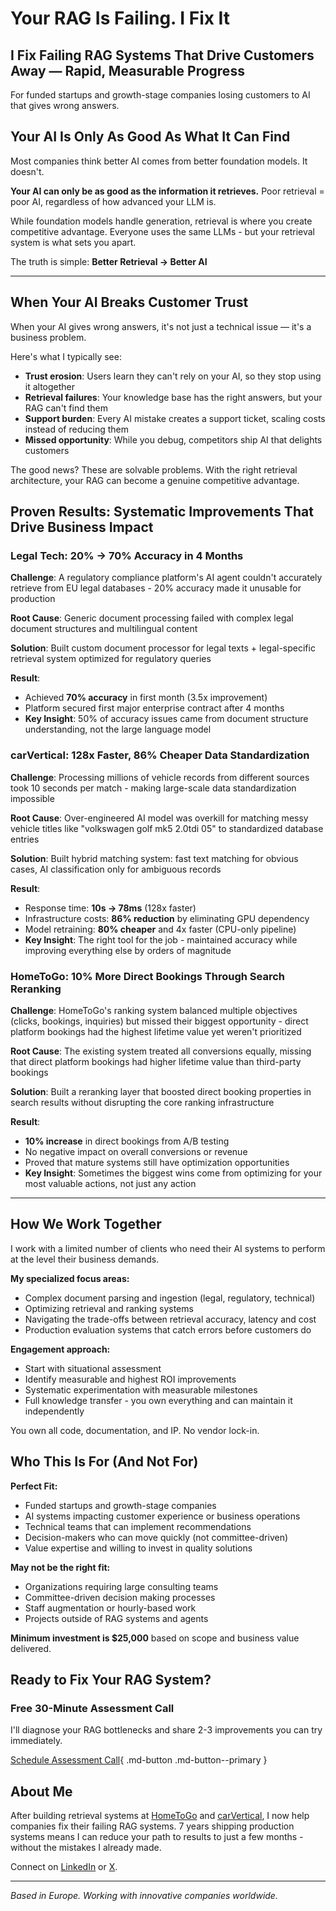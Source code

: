 # Your RAG Is Failing. I Fix It

## I Fix Failing RAG Systems That Drive Customers Away — Rapid, Measurable Progress

For funded startups and growth-stage companies losing customers to AI that gives wrong answers.

## Your AI Is Only As Good As What It Can Find

Most companies think better AI comes from better foundation models. It doesn't.

**Your AI can only be as good as the information it retrieves.** Poor retrieval = poor AI, regardless of how advanced your LLM is.

While foundation models handle generation, retrieval is where you create competitive advantage. Everyone uses the same LLMs - but your retrieval system is what sets you apart.

The truth is simple: **Better Retrieval → Better AI**

---

## When Your AI Breaks Customer Trust

When your AI gives wrong answers, it's not just a technical issue — it's a business problem.

Here's what I typically see:

- **Trust erosion**: Users learn they can't rely on your AI, so they stop using it altogether
- **Retrieval failures**: Your knowledge base has the right answers, but your RAG can't find them
- **Support burden**: Every AI mistake creates a support ticket, scaling costs instead of reducing them
- **Missed opportunity**: While you debug, competitors ship AI that delights customers

The good news? These are solvable problems. With the right retrieval architecture, your RAG can become a genuine competitive advantage.

## Proven Results: Systematic Improvements That Drive Business Impact

### Legal Tech: 20% → 70% Accuracy in 4 Months

**Challenge**: A regulatory compliance platform's AI agent couldn't accurately retrieve from EU legal databases - 20% accuracy made it unusable for production  

**Root Cause**: Generic document processing failed with complex legal document structures and multilingual content

**Solution**: Built custom document processor for legal texts + legal-specific retrieval system optimized for regulatory queries  

**Result**:

- Achieved **70% accuracy** in first month (3.5x improvement)
- Platform secured first major enterprise contract after 4 months
- **Key Insight**: 50% of accuracy issues came from document structure understanding, not the large language model

### carVertical: 128x Faster, 86% Cheaper Data Standardization

**Challenge**: Processing millions of vehicle records from different sources took 10 seconds per match - making large-scale data standardization impossible  

**Root Cause**: Over-engineered AI model was overkill for matching messy vehicle titles like "volkswagen golf mk5 2.0tdi 05" to standardized database entries  

**Solution**: Built hybrid matching system: fast text matching for obvious cases, AI classification only for ambiguous records  

**Result**:

- Response time: **10s → 78ms** (128x faster)
- Infrastructure costs: **86% reduction** by eliminating GPU dependency
- Model retraining: **80% cheaper** and 4x faster (CPU-only pipeline)
- **Key Insight**: The right tool for the job - maintained accuracy while improving everything else by orders of magnitude

### HomeToGo: 10% More Direct Bookings Through Search Reranking

**Challenge**: HomeToGo's ranking system balanced multiple objectives (clicks, bookings, inquiries) but missed their biggest opportunity - direct platform bookings had the highest lifetime value yet weren't prioritized

**Root Cause**: The existing system treated all conversions equally, missing that direct platform bookings had higher lifetime value than third-party bookings

**Solution**: Built a reranking layer that boosted direct booking properties in search results without disrupting the core ranking infrastructure

**Result**:

- **10% increase** in direct bookings from A/B testing
- No negative impact on overall conversions or revenue
- Proved that mature systems still have optimization opportunities
- **Key Insight**: Sometimes the biggest wins come from optimizing for your most valuable actions, not just any action

---

## How We Work Together

I work with a limited number of clients who need their AI systems to perform at the level their business demands.

**My specialized focus areas:**

- Complex document parsing and ingestion (legal, regulatory, technical)
- Optimizing retrieval and ranking systems
- Navigating the trade-offs between retrieval accuracy, latency and cost
- Production evaluation systems that catch errors before customers do

**Engagement approach:**

- Start with situational assessment
- Identify measurable and highest ROI improvements
- Systematic experimentation with measurable milestones
- Full knowledge transfer - you own everything and can maintain it independently

You own all code, documentation, and IP. No vendor lock-in.

## Who This Is For (And Not For)

**Perfect Fit:**

- Funded startups and growth-stage companies
- AI systems impacting customer experience or business operations
- Technical teams that can implement recommendations
- Decision-makers who can move quickly (not committee-driven)
- Value expertise and willing to invest in quality solutions

**May not be the right fit:**

- Organizations requiring large consulting teams
- Committee-driven decision making processes
- Staff augmentation or hourly-based work
- Projects outside of RAG systems and agents

**Minimum investment is $25,000** based on scope and business value delivered.

## Ready to Fix Your RAG System?

### Free 30-Minute Assessment Call

I'll diagnose your RAG bottlenecks and share 2-3 improvements you can try immediately.

[Schedule Assessment Call](https://cal.com/erikasio/30min){ .md-button .md-button--primary }

## About Me

After building retrieval systems at [HomeToGo](https://www.hometogo.com) and [carVertical](https://www.carvertical.com), I now help companies fix their failing RAG systems. 7 years shipping production systems means I can reduce your path to results to just a few months - without the mistakes I already made.

Connect on [LinkedIn](https://www.linkedin.com/in/erikas-valinskas-737651135/) or [X](https://x.com/erikasvio).

---

*Based in Europe. Working with innovative companies worldwide.*
